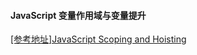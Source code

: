 #### JavaScript  变量作用域与变量提升
[[参考地址]JavaScript Scoping and Hoisting](http://www.jb51.net/article/30718.htm)

